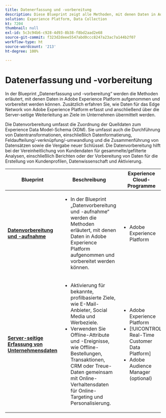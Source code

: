 ```yaml
---
title: Datenerfassung und -vorbereitung
description: Diese Blueprint zeigt alle Methoden, mit denen Daten in Adobe Experience Platform aufgenommen und vorbereitet werden können.
solution: Experience Platform, Data Collection
kt: 7204
thumbnail: null
exl-id: 5c3c94b6-c928-4d93-8b38-f8bd2aad2e68
source-git-commit: f323d2deee5547abd0ccc8247a23ac7a144b2f07
workflow-type: ht
source-wordcount: '213'
ht-degree: 100%

---
```


# Datenerfassung und -vorbereitung

In der Blueprint „Datenerfassung und -vorbereitung“ werden die Methoden erläutert, mit denen Daten in Adobe Experience Platform aufgenommen und vorbereitet werden können. Zusätzlich erfahren Sie, wie Daten für das Edge Network von Adobe Experience Platform erfasst und anschließend über die Server-seitige Weiterleitung an Ziele im Unternehmen übermittelt werden.

Die Datenvorbereitung umfasst die Zuordnung der Quelldaten zum Experience Data Model-Schema (XDM). Sie umfasst auch die Durchführung von Datentransformationen, einschließlich Datenformatierung, Feldaufteilung/-verknüpfung/-umwandlung und die Zusammenführung von Datensätzen sowie die Vergabe neuer Schlüssel. Die Datenvorbereitung hilft bei der Vereinheitlichung von Kundendaten für gesammelte/gefilterte Analysen, einschließlich Berichten oder der Vorbereitung von Daten für die Erstellung von Kundenprofilen, Datenwissenschaft und Aktivierung.

| Blueprint | Beschreibung | Experience Cloud-Programme |
|---|---|---|
| **[Datenvorbereitung und -aufnahme](ingestion.md)** | <ul><li>In der Blueprint „Datenvorbereitung und -aufnahme“ werden die Methoden erläutert, mit denen Daten in Adobe Experience Platform aufgenommen und vorbereitet werden können.</ul></li> | <ul><li> Adobe Experience Platform </ul></li> |
| **[Server-seitige Erfassung von Unternehmensdaten](server-side-collection.md)** | <ul><li>Aktivierung für bekannte, profilbasierte Ziele, wie E-Mail-Anbieter, Social Media und Werbeziele. </li><li>Verwenden Sie Offline-Attribute und -Ereignisse, wie Offline-Bestellungen, Transaktionen, CRM oder Treue-Daten gemeinsam mit Online-Verhaltensdaten für Online-Targeting und Personalisierung.</li></ul> | <ul><li>Adobe Experience Platform</li><li> [!UICONTROL Real-Time Customer Data Platform]</li><li>Adobe Audience Manager (optional)</li></ul> |
